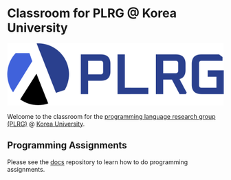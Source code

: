 # Classroom for PLRG @ Korea University

![PLRG @ Korea University](https://raw.githubusercontent.com/ku-plrg-classroom/.github/main/profile/kuplrg-logo.svg)

Welcome to the classroom for the [programming language research group
(PLRG)](https://plrg.korea.ac.kr/) @ [Korea University](https://korea.ac.kr).

## Programming Assignments

Please see the [docs](https://github.com/ku-plrg-classroom/docs) repository to
learn how to do programming assignments.
